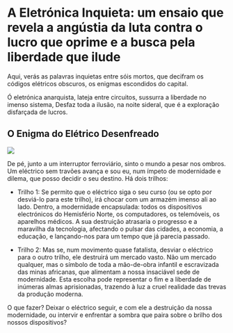 # A Eletrónica Inquieta: um ensaio que revela a angústia da luta contra o lucro que oprime e a busca pela liberdade que ilude
Aqui, verás as palavras inquietas entre sóis mortos,
que decifram os códigos elétricos obscuros, os enigmas escondidos do capital.

Ó eletrónica anarquista, lateja entre circuitos, sussurra a liberdade no imenso sistema,
Desfaz toda a ilusão, na noite sideral, que é a exploração disfarçada de lucros.

## O Enigma do Elétrico Desenfreado
![](src/trolley.jpg)


De pé, junto a um interruptor ferroviário, sinto o mundo a pesar nos ombros. 
Um eléctrico sem travões avança e sou eu, num ímpeto de modernidade e dilema, que posso decidir o seu destino. Há dois trilhos:
- Trilho 1: Se permito que o eléctrico siga o seu curso (ou se opto por desviá-lo para este trilho), irá chocar com um armazém imenso ali ao lado. Dentro, a modernidade encapsulada: todos os dispositivos electrónicos do Hemisfério Norte, os computadores, os telemóveis, os aparelhos médicos. A sua destruição atrasaria o progresso e a maravilha da tecnologia, afectando o pulsar das cidades, a economia, a educação, e lançando-nos para um tempo que já parecia passado.

- Trilho 2: Mas se, num movimento quase fatalista, desviar o eléctrico para o outro trilho, ele destruirá um mercado vasto. Não um mercado qualquer, mas o símbolo de toda a mão-de-obra infantil e escravizada das minas africanas, que alimentam a nossa insaciável sede de modernidade. Esta escolha pode representar o fim e a liberdade de inúmeras almas aprisionadas, trazendo à luz a cruel realidade das trevas da produção moderna.

O que fazer? Deixar o eléctrico seguir, e com ele a destruição da nossa modernidade, ou intervir e enfrentar a sombra que paira sobre o brilho dos nossos dispositivos?

